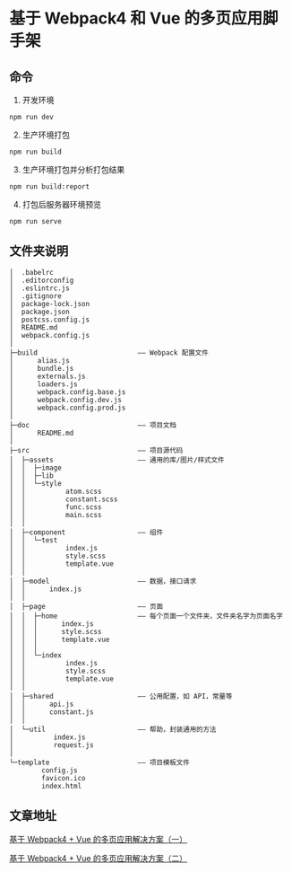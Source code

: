 # 基于 Webpack4 和 Vue 的多页应用脚手架

## 命令

1. 开发环境
```
npm run dev
```

2. 生产环境打包
```
npm run build
```

3. 生产环境打包并分析打包结果
```
npm run build:report
```

4. 打包后服务器环境预览
```
npm run serve
```

## 文件夹说明

```
│  .babelrc
│  .editorconfig
│  .eslintrc.js
│  .gitignore
│  package-lock.json
│  package.json
│  postcss.config.js
│  README.md
│  webpack.config.js
│
├─build                         —— Webpack 配置文件
│      alias.js
│      bundle.js
│      externals.js
│      loaders.js
│      webpack.config.base.js
│      webpack.config.dev.js
│      webpack.config.prod.js
│
├─doc                           —— 项目文档
│      README.md
│
├─src                           —— 项目源代码
│  ├─assets                     —— 通用的库/图片/样式文件
│  │  ├─image
│  │  ├─lib
│  │  └─style
│  │          atom.scss
│  │          constant.scss
│  │          func.scss
│  │          main.scss
│  │
│  ├─component                  —— 组件
│  │  └─test
│  │          index.js
│  │          style.scss
│  │          template.vue
│  │
│  ├─model                      —— 数据，接口请求
│  │      index.js
│  │
│  ├─page                       —— 页面
│  │  ├─home                    —— 每个页面一个文件夹，文件夹名字为页面名字
│  │  │      index.js
│  │  │      style.scss
│  │  │      template.vue
│  │  │
│  │  └─index
│  │          index.js
│  │          style.scss
│  │          template.vue
│  │
│  ├─shared                     —— 公用配置，如 API，常量等
│  │      api.js
│  │      constant.js
│  │
│  └─util                       —— 帮助，封装通用的方法
│          index.js
│          request.js
│
└─template                      —— 项目模板文件
        config.js
        favicon.ico
        index.html
```

## 文章地址
[基于 Webpack4 + Vue 的多页应用解决方案（一）](https://www.jianshu.com/p/c52df2689d34)

[基于 Webpack4 + Vue 的多页应用解决方案（二）](https://www.jianshu.com/p/0c888c895661)
